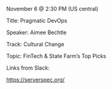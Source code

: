 November 6 @ 2:30 PM (US central)

Title: Pragmatic DevOps

Speaker: Aimee Bechtle

Track: Cultural Change

Topic: FinTech & State Farm’s Top Picks

Links from Slack:

https://serverspec.org/

